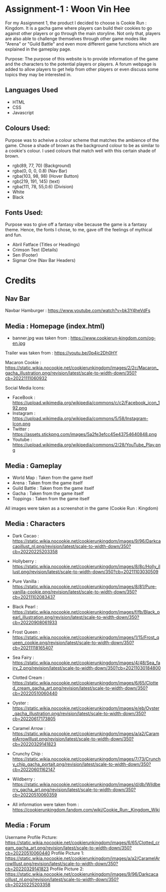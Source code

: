 # Assignment-1 : Woon Vin Hee

For my Assignment 1, the product I decided to choose is Cookie Run : Kingdom. It is a gacha game where players can build their cookies to go against other players or go through the main storyline. Not only that, players are also able to challenge themselves through other game modes like "Arena" or "Guild Battle" and even more different game functions which are explained in the gameplay page.

Purpose:
The purpose of this website is to provide information of the game and the characters to the potential players or players. A forum webpage is added to allow players to get help from other players or even discuss some topics they may be interested in.

## Languages Used

- HTML
- CSS
- Javascript

## Colours Used:

Purpose was to acheive a colour scheme that matches the ambience of the game. Chose a shade of brown as the background colour to be as similar to a cookie's colour. I used colours that match well with this certain shade of brown.

- rgb(89, 77, 70) (Background)
- rgba(0, 0, 0, 0.8) (Nav Bar)
- rgba(103, 98, 98) (Hover Button)
- rgb(219, 191, 145) (text)
- rgba(111, 78, 55,0.6) (Division)
- White
- Black

## Fonts Used:

Purpose was to give off a fantasy vibe because the game is a fantasy theme. Hence, the fonts I chose, to me, gave off the feelings of mythical and fun.

- Abril Fatface (Titles or Headings)
- Crimson Text (Details)
- Sen (Footer)
- Sigmar One (Nav Bar Headers)

# Credits

## Nav Bar

Navbar Hamburger : https://www.youtube.com/watch?v=bk3Y4heVdFs

## Media : Homepage (index.html)

- banner.jpg was taken from : https://www.cookierun-kingdom.com/og-en.jpg

Trailer was taken from : https://youtu.be/0p4ic2Dh0HY

Macaron Cookie : https://static.wikia.nocookie.net/cookierunkingdom/images/2/2c/Macaron_gacha_illustration.png/revision/latest/scale-to-width-down/350?cb=20221111060932

Social Media Icons:

- FaceBook : https://upload.wikimedia.org/wikipedia/commons/c/c2/Facebook_icon_192.png
- Instagram : https://upload.wikimedia.org/wikipedia/commons/5/58/Instagram-Icon.png
- Twitter : https://assets.stickpng.com/images/5a2fe3efcc45e43754640848.png
- Youtube : https://upload.wikimedia.org/wikipedia/commons/2/28/YouTube_Play.png

## Media : Gameplay

- World Map : Taken from the game itself
- Arena : Taken from the game itself
- Guild Battle : Taken from the game itself
- Gacha : Taken from the game itself
- Toppings : Taken from the game itself

All images were taken as a screenshot in the game (Cookie Run : Kingdom)

## Media : Characters

- Dark Cacao : https://static.wikia.nocookie.net/cookierunkingdom/images/9/96/Darkcacaoillust_nl.png/revision/latest/scale-to-width-down/350?cb=20220225203358
- Hollyberry : https://static.wikia.nocookie.net/cookierunkingdom/images/8/8c/Holly_illust.png/revision/latest/scale-to-width-down/350?cb=20211103030509
- Pure Vanilla : https://static.wikia.nocookie.net/cookierunkingdom/images/8/81/Pure-vanilla-cookie.png/revision/latest/scale-to-width-down/350?cb=20211102083437
- Black Pearl : https://static.wikia.nocookie.net/cookierunkingdom/images/f/fb/Black_pearl_illustration.png/revision/latest/scale-to-width-down/350?cb=20220908061933
- Frost Queen : https://static.wikia.nocookie.net/cookierunkingdom/images/1/15/Frost_queen_cookie.png/revision/latest/scale-to-width-down/350?cb=20211118165407
- Sea Fairy : https://static.wikia.nocookie.net/cookierunkingdom/images/4/48/Sea_fairy_2.png/revision/latest/scale-to-width-down/350?cb=20211030184800
- Clotted Cream : https://static.wikia.nocookie.net/cookierunkingdom/images/6/65/Clotted_cream_gacha_art.png/revision/latest/scale-to-width-down/350?cb=20220510060440
- Oyster : https://static.wikia.nocookie.net/cookierunkingdom/images/e/eb/Oyster_gacha_illustration.png/revision/latest/scale-to-width-down/350?cb=20220617173805
- Caramel Arrow : https://static.wikia.nocookie.net/cookierunkingdom/images/a/a2/CaramelArrowIllust.png/revision/latest/scale-to-width-down/350?cb=20220329141823
- Crunchy Chip : https://static.wikia.nocookie.net/cookierunkingdom/images/7/73/Crunchy_chip_gacha_portait.png/revision/latest/scale-to-width-down/350?cb=20220601162147
- Wildberry : https://static.wikia.nocookie.net/cookierunkingdom/images/d/db/Wildberry_gacha_art.png/revision/latest/scale-to-width-down/350?cb=20220510060359

- All information were taken from : https://cookierunkingdom.fandom.com/wiki/Cookie_Run:_Kingdom_Wiki

## Media : Forum

Username Profile Picture: https://static.wikia.nocookie.net/cookierunkingdom/images/6/65/Clotted_cream_gacha_art.png/revision/latest/scale-to-width-down/350?cb=20220510060440
Profile Picture 1: https://static.wikia.nocookie.net/cookierunkingdom/images/a/a2/CaramelArrowIllust.png/revision/latest/scale-to-width-down/350?cb=20220329141823
Profile Picture 2: https://static.wikia.nocookie.net/cookierunkingdom/images/9/96/Darkcacaoillust_nl.png/revision/latest/scale-to-width-down/350?cb=20220225203358
